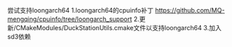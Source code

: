 尝试支持loongarch64
1.loongarch64的cpuinfo补丁 https://github.com/MQ-mengqing/cpuinfo/tree/loongarch_support
2.更新/CMakeModules/DuckStationUtils.cmake文件以支持loongarch64
3.加入sd3依赖

